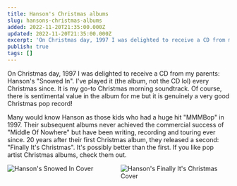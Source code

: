 ```yaml
---
title: Hanson's Christmas albums
slug: hansons-christmas-albums
added: 2022-11-20T21:35:00.000Z
updated: 2022-11-20T21:35:00.000Z
excerpt: 'On Christmas day, 1997 I was delighted to receive a CD from my parents.'
publish: true
tags: []
---
```


On Christmas day, 1997 I was delighted to receive a CD from my parents: Hanson's "Snowed In". I've played it (the album, not the CD lol) every Christmas since. It is my go-to Christmas morning soundtrack. Of course, there is sentimental value in the album for me but it is genuinely a very good Christmas pop record!

Many would know Hanson as those kids who had a huge hit "MMMBop" in 1997. Their subsequent albums never achieved the commercial success of "Middle Of Nowhere" but have been writing, recording and touring ever since. 20 years after their first Christmas album, they released a second: "Finally It's Christmas". It's possibly better than the first. If you like pop artist Christmas albums, check them out.

<div style="display:grid; grid-template-columns: repeat(2, 1fr); gap: 10px;">
	<img src="/images/hanson-snowed-in.jpg" alt="Hanson's Snowed In Cover"/>
	<img src="/images/hanson-finally.jpg" alt="Hanson's Finally It's Christmas Cover"/>
</div>
